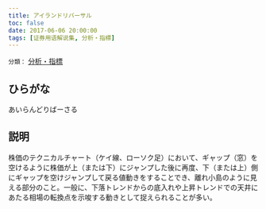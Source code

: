 ```yaml
---
title: アイランドリバーサル
toc: false
date: 2017-06-06 20:00:00
tags: [证券用语解说集, 分析・指標]
---
```


`分類：` [分析・指標](/tags/分析・指標/)

## ひらがな

あいらんどりばーさる

## 説明

株価のテクニカルチャート（ケイ線、ローソク足）において、ギャップ（窓）を空けるように株価が上（または下）にジャンプした後に再度、下（または上）側にギャップを空けジャンプして戻る値動きをすることでき、離れ小島のように見える部分のこと。一般に、下落トレンドからの底入れや上昇トレンドでの天井にあたる相場の転換点を示唆する動きとして捉えられることが多い。

